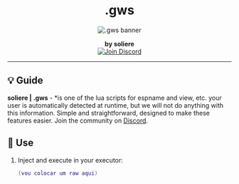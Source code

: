 <h1 align="center">.gws</h1>

<p align="center">
  <img src="https://imgur.com/rU1HyW5.png" alt=".gws banner" />
</p>

<p align="center">
  <b>by soliere</b><br />
  <a href="https://discord.gg/RrwRcvgFE8">
    <img src="https://img.shields.io/badge/Discord-Join-blue?style=flat-square&logo=discord" alt="Join Discord" />
  </a>
</p>

---

## 💡 __Guide__

**soliere | .gws** - *is one of the lua scripts for espname and view, etc.
your user is automatically detected at runtime, but we will not do anything with this information.
Simple and straightforward, designed to make these features easier.
Join the community on [Discord](https://discord.gg/RrwRcvgFE8).

## 🚀 __Use__

1. Inject and execute in your executor:
   ```lua
   (vou colocar um raw aqui)
